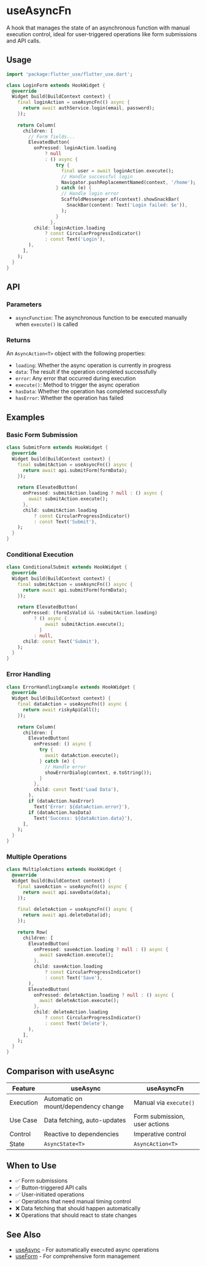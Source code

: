 # useAsyncFn

A hook that manages the state of an asynchronous function with manual execution control, ideal for user-triggered operations like form submissions and API calls.

## Usage

```dart
import 'package:flutter_use/flutter_use.dart';

class LoginForm extends HookWidget {
  @override
  Widget build(BuildContext context) {
    final loginAction = useAsyncFn(() async {
      return await authService.login(email, password);
    });
    
    return Column(
      children: [
        // Form fields...
        ElevatedButton(
          onPressed: loginAction.loading 
              ? null 
              : () async {
                  try {
                    final user = await loginAction.execute();
                    // Handle successful login
                    Navigator.pushReplacementNamed(context, '/home');
                  } catch (e) {
                    // Handle login error
                    ScaffoldMessenger.of(context).showSnackBar(
                      SnackBar(content: Text('Login failed: $e')),
                    );
                  }
                },
          child: loginAction.loading
              ? const CircularProgressIndicator()
              : const Text('Login'),
        ),
      ],
    );
  }
}
```

## API

### Parameters

- `asyncFunction`: The asynchronous function to be executed manually when `execute()` is called

### Returns

An `AsyncAction<T>` object with the following properties:

- `loading`: Whether the async operation is currently in progress
- `data`: The result if the operation completed successfully  
- `error`: Any error that occurred during execution
- `execute()`: Method to trigger the async operation
- `hasData`: Whether the operation has completed successfully
- `hasError`: Whether the operation has failed

## Examples

### Basic Form Submission

```dart
class SubmitForm extends HookWidget {
  @override
  Widget build(BuildContext context) {
    final submitAction = useAsyncFn(() async {
      return await api.submitForm(formData);
    });
    
    return ElevatedButton(
      onPressed: submitAction.loading ? null : () async {
        await submitAction.execute();
      },
      child: submitAction.loading 
          ? const CircularProgressIndicator()
          : const Text('Submit'),
    );
  }
}
```

### Conditional Execution

```dart
class ConditionalSubmit extends HookWidget {
  @override
  Widget build(BuildContext context) {
    final submitAction = useAsyncFn(() async {
      return await api.submitForm(formData);
    });
    
    return ElevatedButton(
      onPressed: (formIsValid && !submitAction.loading) 
          ? () async {
              await submitAction.execute();
            }
          : null,
      child: const Text('Submit'),
    );
  }
}
```

### Error Handling

```dart
class ErrorHandlingExample extends HookWidget {
  @override
  Widget build(BuildContext context) {
    final dataAction = useAsyncFn(() async {
      return await riskyApiCall();
    });
    
    return Column(
      children: [
        ElevatedButton(
          onPressed: () async {
            try {
              await dataAction.execute();
            } catch (e) {
              // Handle error
              showErrorDialog(context, e.toString());
            }
          },
          child: const Text('Load Data'),
        ),
        if (dataAction.hasError)
          Text('Error: ${dataAction.error}'),
        if (dataAction.hasData)
          Text('Success: ${dataAction.data}'),
      ],
    );
  }
}
```

### Multiple Operations

```dart
class MultipleActions extends HookWidget {
  @override
  Widget build(BuildContext context) {
    final saveAction = useAsyncFn(() async {
      return await api.saveData(data);
    });
    
    final deleteAction = useAsyncFn(() async {
      return await api.deleteData(id);
    });
    
    return Row(
      children: [
        ElevatedButton(
          onPressed: saveAction.loading ? null : () async {
            await saveAction.execute();
          },
          child: saveAction.loading 
              ? const CircularProgressIndicator()
              : const Text('Save'),
        ),
        ElevatedButton(
          onPressed: deleteAction.loading ? null : () async {
            await deleteAction.execute();
          },
          child: deleteAction.loading
              ? const CircularProgressIndicator() 
              : const Text('Delete'),
        ),
      ],
    );
  }
}
```

## Comparison with useAsync

| Feature | useAsync | useAsyncFn |
|---------|----------|------------|
| Execution | Automatic on mount/dependency change | Manual via `execute()` |
| Use Case | Data fetching, auto-updates | Form submission, user actions |
| Control | Reactive to dependencies | Imperative control |
| State | `AsyncState<T>` | `AsyncAction<T>` |

## When to Use

- ✅ Form submissions
- ✅ Button-triggered API calls  
- ✅ User-initiated operations
- ✅ Operations that need manual timing control
- ❌ Data fetching that should happen automatically
- ❌ Operations that should react to state changes

## See Also

- [useAsync](./useAsync.md) - For automatically executed async operations
- [useForm](./useForm.md) - For comprehensive form management